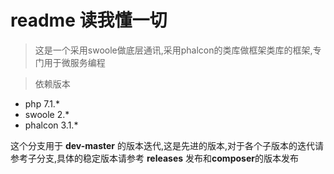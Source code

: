 # readme 读我懂一切
> 这是一个采用swoole做底层通讯,采用phalcon的类库做框架类库的框架,专门用于微服务编程

> 依赖版本
* php 7.1.*
* swoole 2.*
* phalcon  3.1.*

这个分支用于 **dev-master** 的版本迭代,这是先进的版本,对于各个子版本的迭代请参考子分支,具体的稳定版本请参考 **releases** 发布和**composer**的版本发布